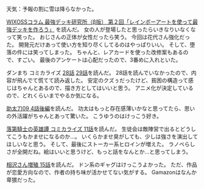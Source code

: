 天気：予報の割に雪は降らなかった。

[WIXOSSコラム 最強デッキ研究所（β版） 第２回「レインボーアートを使って最強デッキを作ろう」](http://www.takaratomy.co.jp/products/wixoss/column/play_150130/index.html)
を読んだ。
女の人が登場したと思ったらいきなりいなくなって笑った。
おじさんの正体が女性だったら笑う。
今回は花代さん強化だった。
開発元だけあって使い方を知り尽くしてるのはやっぱりいい。
そして、堕落の件には笑ってしまった。
ちゃんと、レアカードを使った改修案もあるので、すごい。
最後のアンケートは心配だったので、3番めに入れといた。

ダンまち コミカライズ [28話](http://www.ganganonline.com/viewer/pc/comic/danmachi/028/_SWF_Window.html) [29話](http://www.ganganonline.com/viewer/pc/comic/danmachi/029/_SWF_Window.html)を読んだ。
28話を読んでいなかったので、内容が飛んでて慌てて読み返した。
安定のクズぅだったけど、貧困の構造って感じはちゃんとあるので、描き方としてはいいと思う。
アニメ化が決定しているので、どれくらいまでやるか気になる。

[助太刀09 4話後編](http://www.ganganonline.com/viewer/pc/comic/sukedachi/b004_2/_SWF_Window.html)を読んだ。
功太はもっと存在感薄いかなと思ってたら、思いの外活躍がちゃんとあって驚いた。
こうゆうのはけっこう好き。

[落第騎士の英雄譚 コミカライズ 11話](http://www.ganganonline.com/viewer/pc/comic/cavalry/011/_SWF_Window.hml)を読んだ。
生徒会は敵陣営で出るとどうしてこうもかませになるのか...。
いくらかませ臭がしても、少しは強さを演出してほしいなと思う。
そして、最後にストーカー系ヒロインが増えた。
ラノベらしさが全開だね。絵はいいと思うけど、もっと話をなんとか...と思ってしまう。

 [相沢さん増殖 15話](http://www.ganganonline.com/viewer/pc/comic/aizawasan/015/_SWF_Window.html)を読んだ。
 ドン系のギャグはけっこうよかった。
 ただ、作品が恋愛方向なので、作者の持ち味が活かせてない気がする。
 Gamazonはなんか卑猥だった。
